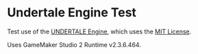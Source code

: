 # Undertale Engine Test
Test use of the [UNDERTALE Engine](https://github.com/TML233/UndertaleEngine), which uses the [MIT License](https://github.com/TML233/UndertaleEngine/blob/master/LICENSE).

Uses GameMaker Studio 2 Runtime v2.3.6.464.